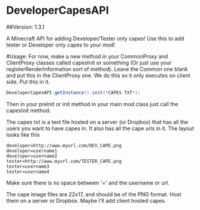 DeveloperCapesAPI
=============

##Version: 1.3.1

A Minecraft API for adding Developer/Tester only capes!
Use this to add tester or Developer only capes to your mod!

#Usage:
For now, make a new method in your CommonProxy and ClientProxy classes called capesInit or something (Or just use your registerRenderInformation sort of method). Leave the Common one blank and put this in the ClientProxy one. We do this so it only executes on client side. Put this in it.

```java
DeveloperCapesAPI.getInstance().init(*CAPES TXT*);
```

Then in your preInit or init method in your main mod class just call the capesInit method.

The capes txt is a text file hosted on a server (or Dropbox) that has all the users you want to have capes in. It also has all the cape urls in it. The layout looks like this
```
developer=http://www.myurl.com/DEV_CAPE.png
developer=username1
developer=username2
tester=http://www.myurl.com/TESTER_CAPE.png
tester=username3
tester=username4
```
Make sure there is no space between '=' and the username or url.

The cape image files are 22x17, and should be of the PNG format. Host them on a server or Dropbox. Maybe I'll add client hosted capes.
